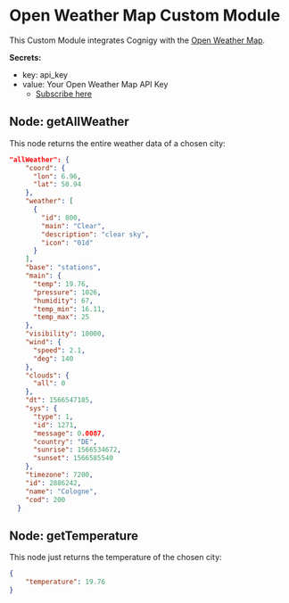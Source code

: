 # Open Weather Map Custom Module

This Custom Module integrates Cognigy with the [Open Weather Map](https://openweathermap.org/).

**Secrets:**

- key: api_key
- value: Your Open Weather Map API Key
    - [Subscribe here](https://openweathermap.org/price)

## Node: getAllWeather

This node returns the entire weather data of a chosen city: 

```json
"allWeather": {
    "coord": {
      "lon": 6.96,
      "lat": 50.94
    },
    "weather": [
      {
        "id": 800,
        "main": "Clear",
        "description": "clear sky",
        "icon": "01d"
      }
    ],
    "base": "stations",
    "main": {
      "temp": 19.76,
      "pressure": 1026,
      "humidity": 67,
      "temp_min": 16.11,
      "temp_max": 25
    },
    "visibility": 10000,
    "wind": {
      "speed": 2.1,
      "deg": 140
    },
    "clouds": {
      "all": 0
    },
    "dt": 1566547185,
    "sys": {
      "type": 1,
      "id": 1271,
      "message": 0.0087,
      "country": "DE",
      "sunrise": 1566534672,
      "sunset": 1566585540
    },
    "timezone": 7200,
    "id": 2886242,
    "name": "Cologne",
    "cod": 200
  }
```

## Node: getTemperature

This node just returns the temperature of the chosen city:

```json
{
    "temperature": 19.76
}
```